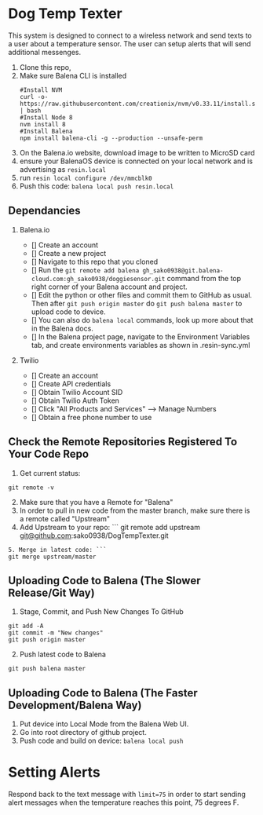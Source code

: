 # Dog Temp Texter


This system is designed to connect to a wireless network and send texts to a user about a temperature sensor. The user can setup alerts that will send additional messenges.

1. Clone this repo,
2. Make sure Balena CLI is installed
	```
	#Install NVM
	curl -o- https://raw.githubusercontent.com/creationix/nvm/v0.33.11/install.sh | bash
	#Install Node 8
	nvm install 8
	#Install Balena
	npm install balena-cli -g --production --unsafe-perm
	```
3. On the Balena.io website, download image to be written to MicroSD card
3. ensure your BalenaOS device is connected on your local network and is advertising as `resin.local`
4. run `resin local configure /dev/mmcblk0`
5. Push this code: `balena local push resin.local`

## Dependancies

1. Balena.io
	- [] Create an account
	- [] Create a new project
	- [] Navigate to this repo that you cloned
	- [] Run the ```git remote add balena gh_sako0938@git.balena-cloud.com:gh_sako0938/doggiesensor.git``` command from the top right corner of your Balena account and project.
	- [] Edit the python or other files and commit them to GitHub as usual. Then after ```git push origin master``` do ```git push balena master``` to upload code to device.
	- [] You can also do ```balena local``` commands, look up more about that in the Balena docs.
	- [] In the Balena project page, navigate to the Environment Variables tab, and create environments variables as shown in .resin-sync.yml

2. Twilio
	- [] Create an account
	- [] Create API credentials
	- [] Obtain Twilio Account SID
	- [] Obtain Twilio Auth Token
	- [] Click "All Products and Services" --> Manage Numbers
	- [] Obtain a free phone number to use

## Check the Remote Repositories Registered To Your Code Repo
1. Get current status:
```
git remote -v
```
2. Make sure that you have a Remote for "Balena"
3. In order to pull in new code from the master branch, make sure there is a remote called "Upstream"
4. Add Upstream to your repo: ```
git remote add upstream git@github.com:sako0938/DogTempTexter.git
```
5. Merge in latest code: ```
git merge upstream/master
```

## Uploading Code to Balena (The Slower Release/Git Way)
1. Stage, Commit, and Push New Changes To GitHub
```
git add -A
git commit -m "New changes"
git push origin master
```
2. Push latest code to Balena
```
git push balena master
```

## Uploading Code to Balena (The Faster Development/Balena Way)
1. Put device into Local Mode from the Balena Web UI.
2. Go into root directory of github project.
3. Push code and build on device: ```balena local push```

# Setting Alerts
Respond back to the text message with ```limit=75``` in order to start sending alert messages when the temperature reaches this point, 75 degrees F.